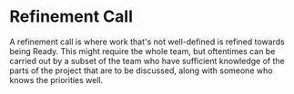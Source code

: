 # Refinement Call

A refinement call is where work that's not well-defined is refined towards being Ready. This might require the whole team, but oftentimes can be carried out by a subset of the team who have sufficient knowledge of the parts of the project that are to be discussed, along with someone who knows the priorities well. 



